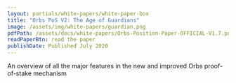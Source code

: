 ```yaml
---
layout: partials/white-papers/white-paper-box
title: "Orbs PoS V2: The Age of Guardians"
image: /assets/img/white-papers/guardian.png
pdfPath: /assets/docs/white-papers/Orbs-Position-Paper-OFFICIAL-V1.7.pdf
readPaperBtn: read the paper
publishDate: Published July 2020
---
```


An overview of all the major features in the new and improved Orbs proof-of-stake mechanism
